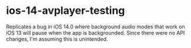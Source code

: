 # ios-14-avplayer-testing
Replicates a bug in iOS 14.0 where background audio modes that work on iOS 13 will pause when the app is backgrounded. Since there were no API changes, I'm assuming this is unintended. 
